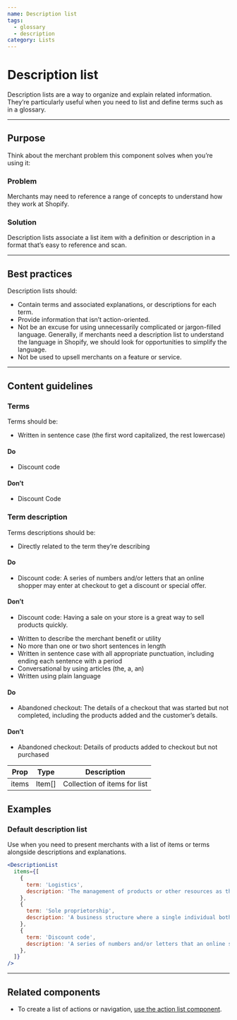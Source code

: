 ```yaml
---
name: Description list
tags:
  - glossary
  - description
category: Lists
---
```


# Description list
Description lists are a way to organize and explain related information.
They’re particularly useful when you need to list and define terms such as in a
glossary.

---

## Purpose

Think about the merchant problem this component solves when you’re using it:

### Problem

Merchants may need to reference a range of concepts to understand how they work
at Shopify.

### Solution

Description lists associate a list item with a definition or description in a
format that’s easy to reference and scan.

---

## Best practices

Description lists should:

* Contain terms and associated explanations, or descriptions for each term.
* Provide information that isn’t action-oriented.
* Not be an excuse for using unnecessarily complicated or jargon-filled
language. Generally, if merchants need a description list to understand the
language in Shopify, we should look for opportunities to simplify the language.
* Not be used to upsell merchants on a feature or service.

---

## Content guidelines

### Terms

Terms should be:

* Written in sentence case (the first word capitalized, the rest lowercase)

<!-- usagelist -->
#### Do
- Discount code

#### Don’t
- Discount Code
<!-- end -->

### Term description

Terms descriptions should be:

* Directly related to the term they’re describing

<!-- usagelist -->
#### Do
- Discount code: A series of numbers and/or letters that an online shopper may enter at checkout
to get a discount or special offer.

#### Don’t
- Discount code: Having a sale on your store is a great way to sell products quickly.
<!-- end -->

* Written to describe the merchant benefit or utility
* No more than one or two short sentences in length
* Written in sentence case with all appropriate punctuation, including ending
each sentence with a period
* Conversational by using articles (the, a, an)
* Written using plain language

<!-- usagelist -->
#### Do
- Abandoned checkout: The details of a checkout that was started but not completed, including the
products added and the customer’s details.

#### Don’t
- Abandoned checkout: Details of products added to checkout but not purchased

<!-- end -->

| Prop | Type | Description |
| ---- | ---- | ----------- |
| items | Item[] | Collection of items for list |

## Examples

### Default description list

Use when you need to present merchants with a list of items or terms alongside descriptions and explanations.

```jsx
<DescriptionList
  items={[
    {
      term: 'Logistics',
      description: 'The management of products or other resources as they travel between a point of origin and a destination.',
    },
    {
      term: 'Sole proprietorship',
      description: 'A business structure where a single individual both owns and runs the company.',
    },
    {
      term: 'Discount code',
      description: 'A series of numbers and/or letters that an online shopper may enter at checkout to get a discount or special offer.',
    },
  ]}
/>
```

---

## Related components

* To create a list of actions or navigation, [use the action list component](/components/actions/action-list).
